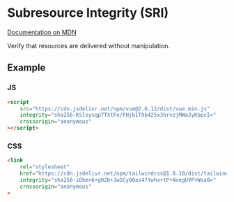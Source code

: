 # Subresource Integrity (SRI)

[Documentation on MDN](https://developer.mozilla.org/en-US/docs/Web/Security/Subresource_Integrity)

Verify that resources are delivered without manipulation.

## Example

### JS

```html
<script
    src="https://cdn.jsdelivr.net/npm/vue@2.6.12/dist/vue.min.js"
    integrity="sha256-KSlsysqp7TXtFo/FHjb1T9b425x3hrvzjMWaJyKbpcI="
    crossorigin="anonymous"
></script>
```

### CSS

```html
<link
    rel="stylesheet"
    href="https://cdn.jsdelivr.net/npm/tailwindcss@1.8.10/dist/tailwind.min.css"
    integrity="sha256-iDkm+6+g02b+JwSCy00as47Ywhx+tP+NvegUVP+Wsa8="
    crossorigin="anonymous"
>
```
